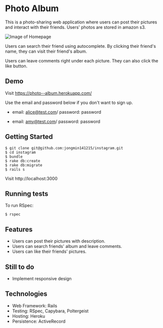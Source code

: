 # Photo Album

This is a photo-sharing web application where users can post their pictures and interact with their friends. Users' photos are stored in amazon s3.

![Image of Homepage](images/main.png)

Users can search their friend using autocomplete. By clicking their friend's name, they can visit their friend's album.

<!-- ![search](images/search.png) -->

Users can leave comments right under each picture. They can also click the like button.

<!-- ![comment](images/comment.png) -->

Demo
----
Visit https://photo--album.herokuapp.com/

Use the email and password below if you don't want to sign up.
* email: alice@test.com/
password: password

* email: amy@test.com/
password: password

Getting Started
-----
```
$ git clone git@github.com:jongmin141215/instagram.git
$ cd instagram
$ bundle
$ rake db:create
$ rake db:migrate
$ rails s
```

Visit http://localhost:3000


Running tests
------
To run RSpec:
```
$ rspec
```

Features
-----
* Users can post their pictures with description.
* Users can search friends' album and leave comments.
* Users can like their friends' pictures.

Still to do
------
* Implement responsive design

Technologies
-----
* Web Framework: Rails
* Testing: RSpec, Capybara, Poltergeist
* Hosting: Heroku
* Persistence: ActiveRecord
